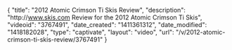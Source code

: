 {
    "title": "2012 Atomic Crimson Ti Skis Review",
    "description": "http:\/\/www.skis.com Review for the 2012 Atomic Crimson Ti Skis",
    "videoid": "3767491",
    "date_created": "1411361312",
    "date_modified": "1418182028",
    "type": "captivate",
    "layout": "video",
    "url": "\/v\/2012-atomic-crimson-ti-skis-review\/3767491"
}